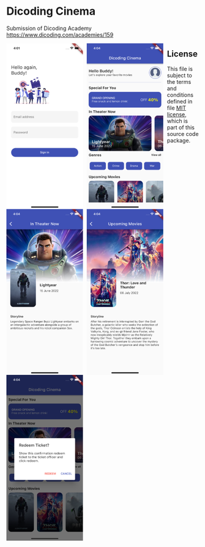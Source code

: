 # Dicoding Cinema

Submission of Dicoding Academy https://www.dicoding.com/academies/159

<img src="https://raw.githubusercontent.com/redlyst/dicoding_flutter_cinema/master/Simulator_1.png" style="float: left; margin-right: 10px;" width="200" />
<img src="https://raw.githubusercontent.com/redlyst/dicoding_flutter_cinema/master/Simulator_2.png" style="float: left; margin-right: 10px;" width="200" />
<img src="https://raw.githubusercontent.com/redlyst/dicoding_flutter_cinema/master/Simulator_3.png" style="float: left; margin-right: 10px;" width="200" />
<img src="https://raw.githubusercontent.com/redlyst/dicoding_flutter_cinema/master/Simulator_4.png" style="float: left; margin-right: 10px;" width="200" />
<img src="https://raw.githubusercontent.com/redlyst/dicoding_flutter_cinema/master/Simulator_5.png" style="float: left; margin-right: 10px;" width="200" />

## License

This file is subject to the terms and conditions defined in
file <a href="https://github.com/redlyst/dicoding_flutter_cinema/blob/master/LICENSE.txt">MIT license</a>, which is part of this source code package.
